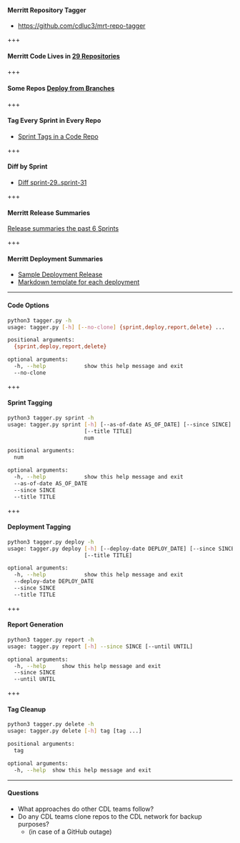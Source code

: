 #### Merritt Repository Tagger

- https://github.com/cdluc3/mrt-repo-tagger

+++

#### Merritt Code Lives in [29 Repositories](https://github.com/CDLUC3/mrt-repo-tagger/blob/master/config.yml#L3-L93)

+++

#### Some Repos [Deploy from Branches](https://github.com/CDLUC3/mrt-repo-tagger/blob/master/config.yml#L86-L90)

+++

#### Tag Every Sprint in Every Repo

- [Sprint Tags in a Code Repo](https://github.com/CDLUC3/merritt-docker/releases)

+++

#### Diff by Sprint

- [Diff sprint-29..sprint-31](https://github.com/CDLUC3/merritt-docker/compare/sprint-29..sprint-31)

+++

#### Merritt Release Summaries

[Release summaries the past 6 Sprints](https://github.com/CDLUC3/mrt-doc/releases)

+++

#### Merritt Deployment Summaries

- [Sample Deployment Release](https://github.com/CDLUC3/mrt-doc/releases/tag/deploy-2020-01-30)
- [Markdown template for each deployment](https://github.com/CDLUC3/mrt-repo-tagger/blob/master/config.yml#L97-L128)

---

#### Code Options

```bash
python3 tagger.py -h
usage: tagger.py [-h] [--no-clone] {sprint,deploy,report,delete} ...

positional arguments:
  {sprint,deploy,report,delete}

optional arguments:
  -h, --help            show this help message and exit
  --no-clone
```

+++

#### Sprint Tagging

```bash
python3 tagger.py sprint -h
usage: tagger.py sprint [-h] [--as-of-date AS_OF_DATE] [--since SINCE]
                        [--title TITLE]
                        num

positional arguments:
  num

optional arguments:
  -h, --help            show this help message and exit
  --as-of-date AS_OF_DATE
  --since SINCE
  --title TITLE
```

+++

#### Deployment Tagging

```bash
python3 tagger.py deploy -h
usage: tagger.py deploy [-h] [--deploy-date DEPLOY_DATE] [--since SINCE]
                        [--title TITLE]

optional arguments:
  -h, --help            show this help message and exit
  --deploy-date DEPLOY_DATE
  --since SINCE
  --title TITLE
```

+++
#### Report Generation

```bash
python3 tagger.py report -h
usage: tagger.py report [-h] --since SINCE [--until UNTIL]

optional arguments:
  -h, --help     show this help message and exit
  --since SINCE
  --until UNTIL
```

+++

#### Tag Cleanup

```bash
python3 tagger.py delete -h
usage: tagger.py delete [-h] tag [tag ...]

positional arguments:
  tag

optional arguments:
  -h, --help  show this help message and exit
```

---

#### Questions

- What approaches do other CDL teams follow?
- Do any CDL teams clone repos to the CDL network for backup purposes?
  - (in case of a GitHub outage)
